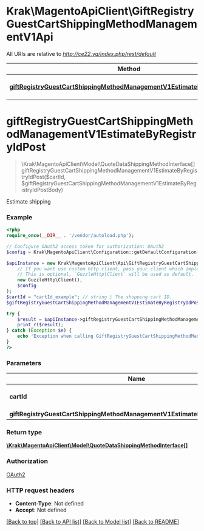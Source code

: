 # Krak\MagentoApiClient\GiftRegistryGuestCartShippingMethodManagementV1Api

All URIs are relative to *http://ce22.vg/index.php/rest/default*

Method | HTTP request | Description
------------- | ------------- | -------------
[**giftRegistryGuestCartShippingMethodManagementV1EstimateByRegistryIdPost**](GiftRegistryGuestCartShippingMethodManagementV1Api.md#giftRegistryGuestCartShippingMethodManagementV1EstimateByRegistryIdPost) | **POST** /V1/guest-giftregistry/{cartId}/estimate-shipping-methods | 


# **giftRegistryGuestCartShippingMethodManagementV1EstimateByRegistryIdPost**
> \Krak\MagentoApiClient\Model\QuoteDataShippingMethodInterface[] giftRegistryGuestCartShippingMethodManagementV1EstimateByRegistryIdPost($cartId, $giftRegistryGuestCartShippingMethodManagementV1EstimateByRegistryIdPostBody)



Estimate shipping

### Example
```php
<?php
require_once(__DIR__ . '/vendor/autoload.php');

// Configure OAuth2 access token for authorization: OAuth2
$config = Krak\MagentoApiClient\Configuration::getDefaultConfiguration()->setAccessToken('YOUR_ACCESS_TOKEN');

$apiInstance = new Krak\MagentoApiClient\Api\GiftRegistryGuestCartShippingMethodManagementV1Api(
    // If you want use custom http client, pass your client which implements `GuzzleHttp\ClientInterface`.
    // This is optional, `GuzzleHttp\Client` will be used as default.
    new GuzzleHttp\Client(),
    $config
);
$cartId = "cartId_example"; // string | The shopping cart ID.
$giftRegistryGuestCartShippingMethodManagementV1EstimateByRegistryIdPostBody = new \Krak\MagentoApiClient\Model\GiftRegistryGuestCartShippingMethodManagementV1EstimateByRegistryIdPostBody(); // \Krak\MagentoApiClient\Model\GiftRegistryGuestCartShippingMethodManagementV1EstimateByRegistryIdPostBody | 

try {
    $result = $apiInstance->giftRegistryGuestCartShippingMethodManagementV1EstimateByRegistryIdPost($cartId, $giftRegistryGuestCartShippingMethodManagementV1EstimateByRegistryIdPostBody);
    print_r($result);
} catch (Exception $e) {
    echo 'Exception when calling GiftRegistryGuestCartShippingMethodManagementV1Api->giftRegistryGuestCartShippingMethodManagementV1EstimateByRegistryIdPost: ', $e->getMessage(), PHP_EOL;
}
?>
```

### Parameters

Name | Type | Description  | Notes
------------- | ------------- | ------------- | -------------
 **cartId** | **string**| The shopping cart ID. |
 **giftRegistryGuestCartShippingMethodManagementV1EstimateByRegistryIdPostBody** | [**\Krak\MagentoApiClient\Model\GiftRegistryGuestCartShippingMethodManagementV1EstimateByRegistryIdPostBody**](../Model/GiftRegistryGuestCartShippingMethodManagementV1EstimateByRegistryIdPostBody.md)|  | [optional]

### Return type

[**\Krak\MagentoApiClient\Model\QuoteDataShippingMethodInterface[]**](../Model/QuoteDataShippingMethodInterface.md)

### Authorization

[OAuth2](../../README.md#OAuth2)

### HTTP request headers

 - **Content-Type**: Not defined
 - **Accept**: Not defined

[[Back to top]](#) [[Back to API list]](../../README.md#documentation-for-api-endpoints) [[Back to Model list]](../../README.md#documentation-for-models) [[Back to README]](../../README.md)

